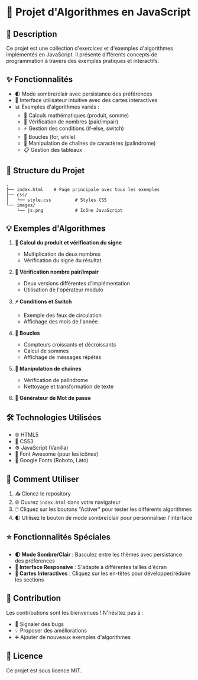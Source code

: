 # 🚀 Projet d'Algorithmes en JavaScript

## 📝 Description
Ce projet est une collection d'exercices et d'exemples d'algorithmes implémentés en JavaScript. Il présente différents concepts de programmation à travers des exemples pratiques et interactifs.

## ✨ Fonctionnalités
- 🌓 Mode sombre/clair avec persistance des préférences
- 🎨 Interface utilisateur intuitive avec des cartes interactives
- 📊 Exemples d'algorithmes variés :
  - 🔢 Calculs mathématiques (produit, somme)
  - 🔄 Vérification de nombres (pair/impair)
  - ⚡ Gestion des conditions (if-else, switch)
  - 🔁 Boucles (for, while)
  - 📝 Manipulation de chaînes de caractères (palindrome)
  - 📋 Gestion des tableaux

## 📁 Structure du Projet
```
.
├── index.html    # Page principale avec tous les exemples
├── css/
│   └── style.css         # Styles CSS
└── images/
    └── js.png            # Icône JavaScript
```

## 💡 Exemples d'Algorithmes
1. **🔢 Calcul du produit et vérification du signe**
   - Multiplication de deux nombres
   - Vérification du signe du résultat

2. **🔄 Vérification nombre pair/impair**
   - Deux versions différentes d'implémentation
   - Utilisation de l'opérateur modulo

3. **⚡ Conditions et Switch**
   - Exemple des feux de circulation
   - Affichage des mois de l'année

4. **🔁 Boucles**
   - Compteurs croissants et décroissants
   - Calcul de sommes
   - Affichage de messages répétés

5. **📝 Manipulation de chaînes**
   - Vérification de palindrome
   - Nettoyage et transformation de texte

6. **🔐 Générateur de Mot de passe**

## 🛠️ Technologies Utilisées
- 🌐 HTML5
- 🎨 CSS3
- ⚙️ JavaScript (Vanilla)
- 🎯 Font Awesome (pour les icônes)
- 📝 Google Fonts (Roboto, Lato)

## 📖 Comment Utiliser
1. 📥 Clonez le repository
2. 🌐 Ouvrez `index.html` dans votre navigateur
3. 🖱️ Cliquez sur les boutons "Activer" pour tester les différents algorithmes
4. 🌓 Utilisez le bouton de mode sombre/clair pour personnaliser l'interface

## ⭐ Fonctionnalités Spéciales
- **🌓 Mode Sombre/Clair** : Basculez entre les thèmes avec persistance des préférences
- **📱 Interface Responsive** : S'adapte à différentes tailles d'écran
- **🎴 Cartes Interactives** : Cliquez sur les en-têtes pour développer/réduire les sections

## 🤝 Contribution
Les contributions sont les bienvenues ! N'hésitez pas à :
- 🐛 Signaler des bugs
- 💡 Proposer des améliorations
- ➕ Ajouter de nouveaux exemples d'algorithmes

## 📄 Licence
Ce projet est sous licence MIT.